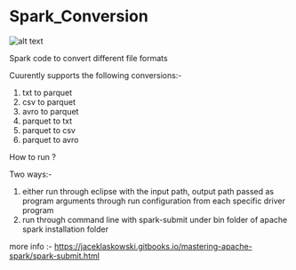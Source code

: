 # Spark_Conversion

![alt text](http://url/to/img.png)

Spark code to convert different file formats

Cuurently supports the following conversions:-

1. txt to parquet
2. csv to parquet
3. avro to parquet
4. parquet to txt
5. parquet to csv
6. parquet to avro

How to run ?

Two ways:-

1. either run through eclipse with the input path, output path passed as program arguments through run configuration from each specific driver program
2. run through command line with spark-submit under bin folder of apache spark installation folder

more info :- https://jaceklaskowski.gitbooks.io/mastering-apache-spark/spark-submit.html

